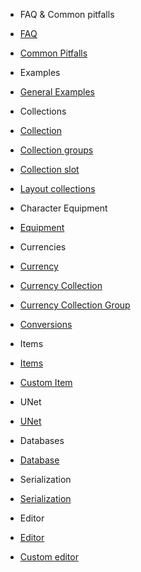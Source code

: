- FAQ & Common pitfalls
- [FAQ](FAQ.md)
- [Common Pitfalls](CommonPitfalls.md)

- Examples
- [General Examples](Examples/GeneralExamples.md)

- Collections
- [Collection](Collections/Collection.md)
- [Collection groups](Collections/CollectionGroup.md)
- [Collection slot](Collections/CollectionSlot.md)
- [Layout collections](Collections/LayoutCollection.md)

- Character Equipment
- [Equipment](CharacterEquipment/Equipment.md)

- Currencies
- [Currency](Currencies/Currency.md)
- [Currency Collection](Currencies/CurrencyCollection.md)
- [Currency Collection Group](Currencies/CurrencyCollectionGroup.md)
- [Conversions](Currencies/Conversions.md)

- Items
- [Items](Items/Items.md)
- [Custom Item](Items/CustomItem.md)

- UNet
- [UNet](UNet/UNet.md)

- Databases
- [Database](Database/Database.md)

- Serialization
- [Serialization](Serialization/Serialization.md)

- Editor
- [Editor](Editor/Editors.md)
- [Custom editor](Editor/CustomEditors.md)
